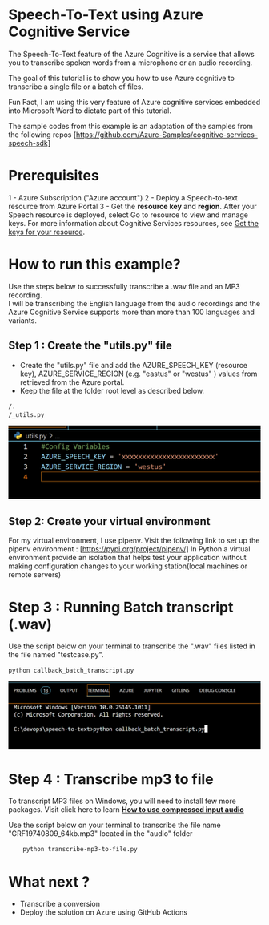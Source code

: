 # Speech-To-Text using Azure Cognitive Service

The Speech-To-Text feature of the Azure Cognitive is a service that allows you to transcribe spoken words from a microphone or an audio recording.

The goal of this tutorial is to show you how to use Azure cognitive to transcribe a single file or a batch of files.

Fun Fact, I am using this very feature of Azure cognitive services embedded into Microsoft Word to dictate part of this tutorial.

The sample codes from this example is an adaptation of the samples from the following repos [https://github.com/Azure-Samples/cognitive-services-speech-sdk]

# Prerequisites

1 - Azure Subscription ("Azure account")
2 - Deploy a Speech-to-text resource from Azure Portal
3 - Get the **resource key** and **region**. After your Speech resource is deployed, select Go to resource to view and manage keys.
    For more information about Cognitive Services resources, see [Get the keys for your resource](https://docs.microsoft.com/en-us/azure/cognitive-services/cognitive-services-apis-create-account?tabs=multiservice%2Cwindows#get-the-keys-for-your-resource).

# How to run this example?

Use the steps below to successfully transcribe a .wav file and an MP3 recording.  
I will be transcribing the English language from the audio recordings and the Azure Cognitive  Service supports more than more than 100 languages and variants.

## Step 1 : Create the "utils.py" file

- Create the "utils.py" file and add the AZURE_SPEECH_KEY (resource key), AZURE_SERVICE_REGION (e.g. "eastus" or "westus" ) values from retrieved from the Azure portal.
- Keep the file at the folder root level as described below.

```sh
/.
/_utils.py
```

![](img/utils.py.png)

## Step 2: Create your virtual environment

 For my virtual environment, I use pipenv. Visit the following link to set up the pipenv environment : [https://pypi.org/project/pipenv/]
 In Python a virtual environment provide an isolation that helps test your application without making configuration changes to your working station(local machines or remote servers)  

# Step 3 : Running Batch transcript  (.wav)

Use the script below on your terminal to transcribe the ".wav" files listed in the file named "testcase.py".

```sh
python callback_batch_transcript.py
```

![](img/run_batch_transcript.png)
# Step 4 : Transcribe mp3 to file

To transcript MP3 files on Windows, you will need to install few more packages.
Visit click here to learn **[How to use compressed input audio](https://docs.microsoft.com/en-us/azure/cognitive-services/speech-service/how-to-use-codec-compressed-audio-input-streams?tabs=windows%2Cdebian%2Cjava-android%2Cterminal&pivots=programming-language-python)**

Use the script below on your terminal to transcribe the file name "GRF19740809_64kb.mp3" located in the "audio" folder

```sh
    python transcribe-mp3-to-file.py 
```
# What next ?

* Transcribe a conversion 
* Deploy the solution on Azure using GitHub Actions  
